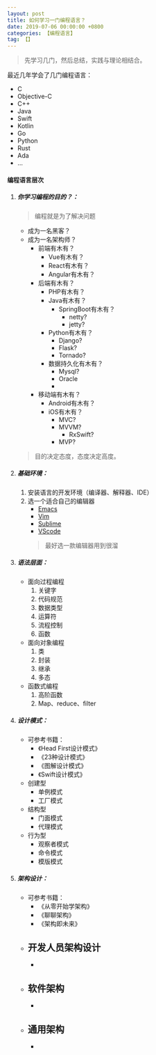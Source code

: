 ```yaml
---
layout: post
title: 如何学习一门编程语言？
date: 2019-07-06 00:00:00 +0800
categories: 【编程语言】
tag: 【】
---
```


> 先学习几门，然后总结，实践与理论相结合。

最近几年学会了几门编程语言：
- C
- Objective-C
- C++
- Java
- Swift
- Kotlin
- Go
- Python
- Rust
- Ada
- ...

#### 编程语言层次

1. ##### 你学习编程的目的？：
	> 编程就是为了解决问题
	- 成为一名黑客？
	- 成为一名架构师？
		- 前端有木有？
			- Vue有木有？
			- React有木有？
			- Angular有木有？
		- 后端有木有？
			- PHP有木有？
			- Java有木有？
				- SpringBoot有木有？
					- netty?
					- jetty?
			- Python有木有？
				- Django?
				- Flask?
				- Tornado?
			- 数据持久化有木有？
				- Mysql?
				- Oracle
				- 
		- 移动端有木有？
			- Android有木有？
			- iOS有木有？
				- MVC?
				- MVVM?
					- RxSwift?
				- MVP?

	> 目的决定态度，态度决定高度。
	
2. ##### 基础环境：
	1. 安装语言的开发环境（编译器、解释器、IDE）
	2. 选一个适合自己的编辑器
		- [Emacs](http://www.gnu.org/software/emacs/)
		- [Vim](https://www.vim.org/)
		- [Sublime](https://www.sublimetext.com/3)
		- [VScode](https://code.visualstudio.com/)
		> 最好选一款编辑器用到很溜

3. ##### 语法层面：
	- 面向过程编程
		1. 关键字
		2. 代码规范
		3. 数据类型
		4. 运算符
		5. 流程控制
		6. 函数
	- 面向对象编程
		1. 类
		2. 封装
		3. 继承
		4. 多态
	- 函数式编程
		1. 高阶函数
		2. Map、reduce、filter

4. ##### 设计模式：
	- 可参考书籍：
		- 《Head First设计模式》
		- 《23种设计模式》
		- 《图解设计模式》
		- 《Swift设计模式》
	- 创建型
		- 单例模式
		- 工厂模式
	- 结构型
		- 门面模式
		- 代理模式
	- 行为型
		- 观察者模式
		- 命令模式
		- 模版模式

5. ##### 架构设计：
	- 可参考书籍：
		- 《从零开始学架构》
		- 《聊聊架构》
		- 《架构即未来》
	- 开发人员架构设计
		- 
		- 
	- 软件架构
		-
		- 
	- 通用架构
		-
		- 













